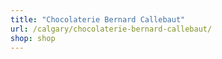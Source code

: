 ```yaml
---
title: "Chocolaterie Bernard Callebaut"
url: /calgary/chocolaterie-bernard-callebaut/
shop: shop
---
```

